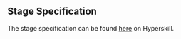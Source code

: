 ## Stage Specification

The stage specification can be found [here](https://hyperskill.org/projects/91/stages/505/implement) on Hyperskill.